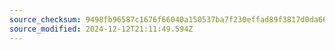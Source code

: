 ```yaml
---
source_checksum: 9498fb96587c1676f66040a150537ba7f230effad89f3817d0da66f384c6984c
source_modified: 2024-12-12T21:11:49.594Z
---
```


